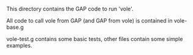 This directory contains the GAP code to run 'vole'.

All code to call vole from GAP (and GAP from vole) is contained in vole-base.g

vole-test.g contains some basic tests, other files contain some simple examples.